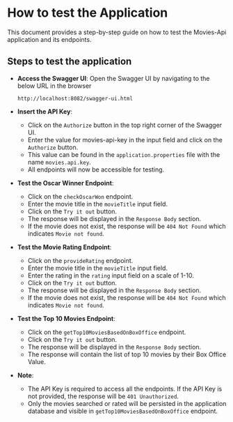 # How to test the Application

This document provides a step-by-step guide on how to test the Movies-Api application and its endpoints.

## Steps to test the application
- **Access the Swagger UI**: Open the Swagger UI by navigating to the below URL in the browser
    ```shell
    http://localhost:8082/swagger-ui.html
    ```
- **Insert the API Key**: 
    - Click on the `Authorize` button in the top right corner of the Swagger UI.
    - Enter the value for movies-api-key in the input field and click on the `Authorize` button.
    - This value can be found in the `application.properties` file with the name `movies.api.key`.
    - All endpoints will now be accessible for testing.

- **Test the Oscar Winner Endpoint**:
    - Click on the `checkOscarWon` endpoint.
    - Enter the movie title in the `movieTitle` input field.
    - Click on the `Try it out` button.
    - The response will be displayed in the `Response Body` section.
    - If the movie does not exist, the response will be `404 Not Found` which indicates `Movie not found`.
- **Test the Movie Rating Endpoint**:
    - Click on the `provideRating` endpoint.
    - Enter the movie title in the `movieTitle` input field.
    - Enter the rating in the `rating` input field on a scale of 1-10.
    - Click on the `Try it out` button.
    - The response will be displayed in the `Response Body` section.
    - If the movie does not exist, the response will be `404 Not Found` which indicates `Movie not found`.
- **Test the Top 10 Movies Endpoint**:
    - Click on the `getTop10MoviesBasedOnBoxOffice` endpoint.
    - Click on the `Try it out` button.
    - The response will be displayed in the `Response Body` section.
    - The response will contain the list of top 10 movies by their Box Office Value.
- **Note**:
  - The API Key is required to access all the endpoints. If the API Key is not provided, the response will be `401 Unauthorized`.
  - Only the movies searched or rated will be persisted in the application database and visible in `getTop10MoviesBasedOnBoxOffice` endpoint.
